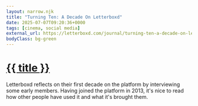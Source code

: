 ```yaml
---
layout: narrow.njk
title: "Turning Ten: A Decade On Letterboxd"
date: 2025-07-07T09:20:36+0000
tags: [cinema, social media]
external_url: https://letterboxd.com/journal/turning-ten-a-decade-on-letterboxd/?ref=daniel.pizza
bodyClass: bg-green
---
```


<h1><a href="{{ external_url }}">{{ title }}</a></h1>

Letterboxd reflects on their first decade on the platform by interviewing some early members. Having joined the platform in 2013, it's nice to read how other people have used it and what it's brought them. 